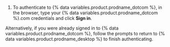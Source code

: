 1. To authenticate to {% data variables.product.prodname_dotcom %}, in the browser, type your {% data variables.product.prodname_dotcom %}.com credentials and click **Sign in**.

  Alternatively, if you were already signed in to {% data variables.product.prodname_dotcom %}, follow the prompts to return to {% data variables.product.prodname_desktop %} to finish authenticating. 
